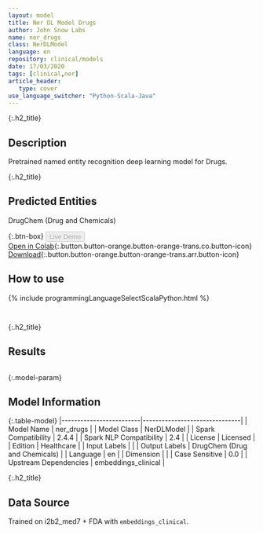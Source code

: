 ```yaml
---
layout: model
title: Ner DL Model Drugs
author: John Snow Labs
name: ner_drugs
class: NerDLModel
language: en
repository: clinical/models
date: 17/03/2020
tags: [clinical,ner]
article_header:
   type: cover
use_language_switcher: "Python-Scala-Java"
---
```


{:.h2_title}
## Description 
Pretrained named entity recognition deep learning model for Drugs.

 {:.h2_title}
## Predicted Entities
DrugChem (Drug and Chemicals) 

{:.btn-box}
<button class="button button-orange" disabled>Live Demo</button><br/>[Open in Colab](https://colab.research.google.com/github/JohnSnowLabs/spark-nlp-workshop/blob/master/tutorials/Certification_Trainings/Healthcare/1.Clinical_Named_Entity_Recognition_Model.ipynb){:.button.button-orange.button-orange-trans.co.button-icon}<br/>[Download](https://s3.amazonaws.com/auxdata.johnsnowlabs.com/clinical/models/ner_drugs_en_2.4.4_2.4_1584452534235.zip){:.button.button-orange.button-orange-trans.arr.button-icon}<br/>

## How to use 
<div class="tabs-box" markdown="1">

{% include programmingLanguageSelectScalaPython.html %}

```python

```

```scala

```
</div>

{:.h2_title}
## Results
```bash

```

{:.model-param}
## Model Information

{:.table-model}
|-------------------------|-------------------------------|
| Model Name              | ner_drugs                     |
| Model Class             | NerDLModel                    |
| Spark Compatibility     | 2.4.4                         |
| Spark NLP Compatibility | 2.4                           |
| License                 | Licensed                      |
| Edition                 | Healthcare                    |
| Input Labels            |                               |
| Output Labels           | DrugChem (Drug and Chemicals) |
| Language                | en                            |
| Dimension               |                               |
| Case Sensitive          | 0.0                           |
| Upstream Dependencies   | embeddings_clinical           |




{:.h2_title}
## Data Source

Trained on i2b2_med7 + FDA with `embeddings_clinical`.

